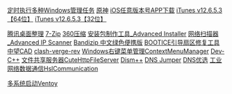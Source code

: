 [定时执行多种Windows管理任务](https://www.wisecleaner.com.cn/wise-auto-shutdown.html)
[原神](https://ys.mihoyo.com/)
[iOS任意版本号APP下载](https://www.52pojie.cn/thread-1284776-1-1.html)
[iTunes v12.6.5.3【64位】](https://secure-appldnld.apple.com/itunes12/091-87819-20180912-69177170-B085-11E8-B6AB-C1D03409AD2A6/iTunes64Setup.exe)
[iTunes v12.6.5.3【32位】](https://secure-appldnld.apple.com/itunes12/091-87820-20180912-69177170-B085-11E8-B6AB-C1D03409AD2A5/iTunesSetup.exe)

[腾讯桌面整理](https://pc.qq.com/detail/5/detail_23125.html)
[7-Zip](https://sparanoid.com/lab/7z/)
[360压缩](https://www.360totalsecurity.com/zh-cn/360zip/)
[安装包制作工具_Advanced Installer](https://www.yrxitong.com/h-nd-1261.html)
[网络扫描器_Advanced IP Scanner](https://www.advanced-ip-scanner.com/cn/)
[Bandizip 中文绿色便携版](https://www.ittel.cn/archives/7868.html)
[BOOTICE引导扇区修复工具](http://www.winwin7.com/soft/44267.html)
[中望CAD](https://www.zwsoft.cn/download)
[clash-verge-rev](https://github.com/clash-verge-rev/clash-verge-rev)
[Windows右键菜单管理ContextMenuManager](https://bluepointlilac.github.io/ContextMenuManager/)
[Dev-C++](https://sourceforge.net/projects/orwelldevcpp/)
[文件共享服务器CuteHttpFileServer](http://iscute.cn/chfs)
[Dism++](https://github.com/Chuyu-Team/Dism-Multi-language)
[DNS Jumper](https://www.sordum.org/7952/dns-jumper-v2-3/)
[DNS优选](https://www.52pojie.cn/thread-1129234-1-1.html)
[工业网络数据通信HslCommunication](http://www.hsltechnology.cn/)


[多系统启动Ventoy](https://www.ventoy.net/cn/download.html)
[]()
[]()
[]()
[]()
[]()
[]()
[]()
[]()
[]()
[]()
[]()
[]()
[]()
[]()
[]()
[]()
[]()
[]()
[]()
